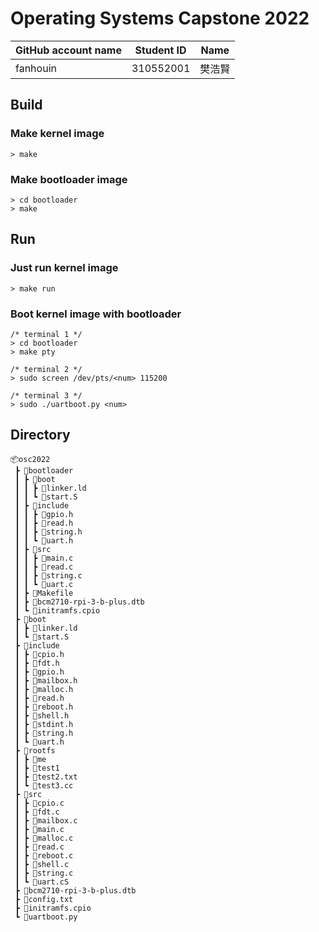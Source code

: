 # Operating Systems Capstone 2022

|GitHub account name|Student ID|Name|
|---|---|---|
|fanhouin|310552001|樊浩賢|

## Build
### Make kernel image
```
> make
```

### Make bootloader image
```
> cd bootloader
> make
```

## Run
###  Just run kernel image
```
> make run
```
### Boot kernel image with bootloader
```
/* terminal 1 */
> cd bootloader
> make pty

/* terminal 2 */
> sudo screen /dev/pts/<num> 115200

/* terminal 3 */
> sudo ./uartboot.py <num>
```
## Directory
```
📦osc2022
 ┣ 📂bootloader
 ┃ ┣ 📂boot
 ┃ ┃ ┣ 📜linker.ld
 ┃ ┃ ┗ 📜start.S
 ┃ ┣ 📂include
 ┃ ┃ ┣ 📜gpio.h
 ┃ ┃ ┣ 📜read.h
 ┃ ┃ ┣ 📜string.h
 ┃ ┃ ┗ 📜uart.h
 ┃ ┣ 📂src
 ┃ ┃ ┣ 📜main.c
 ┃ ┃ ┣ 📜read.c
 ┃ ┃ ┣ 📜string.c
 ┃ ┃ ┗ 📜uart.c
 ┃ ┣ 📜Makefile
 ┃ ┣ 📜bcm2710-rpi-3-b-plus.dtb
 ┃ ┗ 📜initramfs.cpio
 ┣ 📂boot
 ┃ ┣ 📜linker.ld
 ┃ ┗ 📜start.S
 ┣ 📂include
 ┃ ┣ 📜cpio.h
 ┃ ┣ 📜fdt.h
 ┃ ┣ 📜gpio.h
 ┃ ┣ 📜mailbox.h
 ┃ ┣ 📜malloc.h
 ┃ ┣ 📜read.h
 ┃ ┣ 📜reboot.h
 ┃ ┣ 📜shell.h
 ┃ ┣ 📜stdint.h
 ┃ ┣ 📜string.h
 ┃ ┗ 📜uart.h
 ┣ 📂rootfs
 ┃ ┣ 📜me
 ┃ ┣ 📜test1
 ┃ ┣ 📜test2.txt
 ┃ ┗ 📜test3.cc
 ┣ 📂src
 ┃ ┣ 📜cpio.c
 ┃ ┣ 📜fdt.c
 ┃ ┣ 📜mailbox.c
 ┃ ┣ 📜main.c
 ┃ ┣ 📜malloc.c
 ┃ ┣ 📜read.c
 ┃ ┣ 📜reboot.c
 ┃ ┣ 📜shell.c
 ┃ ┣ 📜string.c
 ┃ ┗ 📜uart.cS
 ┣ 📜bcm2710-rpi-3-b-plus.dtb
 ┣ 📜config.txt
 ┣ 📜initramfs.cpio
 ┗ 📜uartboot.py
```
